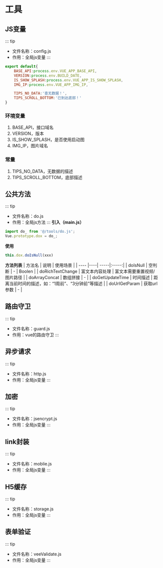 # 工具

## JS变量
::: tip
- 文件名称：config.js
- 作用：全局js变量
:::
```js
export default{
    BASE_API:process.env.VUE_APP_BASE_API,
    VERSION:process.env.BUILD_DATE,
    IS_SHOW_SPLASH:process.env.VUE_APP_IS_SHOW_SPLASH,
    IMG_IP:process.env.VUE_APP_IMG_IP,

    TIPS_NO_DATA:'查无数据！',
    TIPS_SCROLL_BOTTOM:'已到达底部！'
}
```
### 环境变量
1. BASE_API，接口域名
2. VERSION，版本
3. IS_SHOW_SPLASH，是否使用启动图
4. IMG_IP，图片域名
### 常量
1. TIPS_NO_DATA，无数据的描述
2. TIPS_SCROLL_BOTTOM，底部描述

## 公共方法
::: tip
- 文件名称：do.js
- 作用：全局js方法
:::
**引入（main.js）**
```js
import do_ from '@/tools/do.js';
Vue.prototype.dox = do_;
```
**使用**
```js
this.dox.doIsNull(xxx)
```
**方法列表**
| 方法名 | 说明 | 使用场景 |
| ---- |----| -----|:-----:|
| doIsNull | 空判断 | - | Boolen |
| doRichTextChange | 富文本内容处理 | 富文本需要重置视频/图片路径 |
| doArrayConcat | 数组拼接 | - |
| doGetUpdateTime | 时间描述 | 距离当前时间的描述，如：“1周前”、“3分钟前”等描述 |
| doUrlGetParam | 获取url参数 | - |


## 路由守卫
::: tip
- 文件名称：guard.js
- 作用：vue的路由守卫
:::

## 异步请求
::: tip
- 文件名称：http.js
- 作用：全局js变量
:::

## 加密
::: tip
- 文件名称：jsencrypt.js
- 作用：全局js变量
:::

## link封装
::: tip
- 文件名称：moblie.js
- 作用：全局js变量
:::

## H5缓存
::: tip
- 文件名称：storage.js
- 作用：全局js变量
:::

## 表单验证
::: tip
- 文件名称：veeValidate.js
- 作用：全局js变量
:::